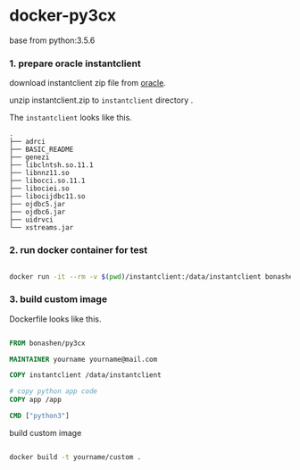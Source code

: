 docker-py3cx
====

base from python:3.5.6

### 1. prepare oracle instantclient

download instantclient zip file from [oracle](https://www.oracle.com/technetwork/topics/linuxx86-64soft-092277.html?ssSourceSiteId=otncn).

unzip instantclient.zip to `instantclient` directory .

The `instantclient` looks like this.
```text
.
├── adrci
├── BASIC_README
├── genezi
├── libclntsh.so.11.1
├── libnnz11.so
├── libocci.so.11.1
├── libociei.so
├── libocijdbc11.so
├── ojdbc5.jar
├── ojdbc6.jar
├── uidrvci
└── xstreams.jar
```


### 2. run docker container for test

```bash

docker run -it --rm -v $(pwd)/instantclient:/data/instantclient bonashen/py3cx bash 

```


### 3. build custom image

Dockerfile looks like this.

```Dockerfile

FROM bonashen/py3cx

MAINTAINER yourname yourname@mail.com

COPY instantclient /data/instantclient

# copy python app code
COPY app /app

CMD ["python3"]


```


build custom image

```bash

docker build -t yourname/custom .

```

